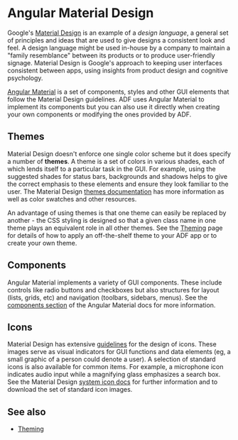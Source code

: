 # Angular Material Design

Google's
[Material Design](https://material.io/guidelines/material-design/introduction.html)
is an example of a _design language_, a
general set of principles and ideas that are used to give designs a
consistent look and feel. A design language might be used in-house by
a company to maintain a "family resemblance" between its products or to
produce user-friendly signage. Material Design is Google's approach to
keeping user interfaces consistent between apps, using insights from
product design and cognitive psychology.

[Angular Material](https://material.angular.io/) is a set of components,
styles and other GUI elements
that follow the Material Design guidelines. ADF uses Angular Material
to implement its components but you can also use it directly when
creating your own components or modifying the ones provided by ADF.

## Themes

Material Design doesn't enforce one single color scheme but it does
specify a number of **themes**. A theme is a set of colors in various
shades, each of which lends itself to a particular task in the GUI.
For example, using the suggested shades for status bars, backgrounds
and shadows helps to give the correct emphasis to these elements and
ensure they look familiar to the user. The Material Design 
[themes documentation](https://material.io/guidelines/style/color.html#color-themes)
has more information as well as color swatches and other resources.

An advantage of using themes is that one theme can easily be replaced
by another - the CSS styling is designed so that a given class name in one theme plays
an equivalent role in all other themes. See the [Theming](theming.md) page
for details of how to apply an off-the-shelf theme to your ADF app or to
create your own theme.

## Components

Angular Material implements a variety of GUI components. These include
controls like radio buttons and checkboxes but also structures for layout
(lists, grids, etc) and navigation (toolbars, sidebars, menus). See the
[components section](https://material.angular.io/components/categories) of
the Angular Material docs for more information.

## Icons

Material Design has extensive
[guidelines](https://material.io/guidelines/style/icons.html) for the design
of icons. These images serve as visual indicators for GUI functions and data
elements (eg, a small graphic of a person could denote a user). A selection of
standard icons is also available for common items. For example, a microphone
icon indicates audio input while a magnifying glass emphasizes a search box.
See the Material Design
[system icon docs](https://material.io/guidelines/style/icons.html#icons-system-icons)
for further information and to download the set of standard icon images.

## See also

-   [Theming](theming.md)
